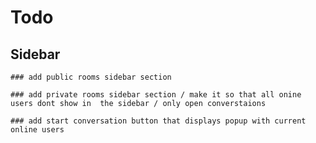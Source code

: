 # Todo
  ## Sidebar
    ### add public rooms sidebar section

    ### add private rooms sidebar section / make it so that all onine users dont show in  the sidebar / only open converstaions
  
    ### add start conversation button that displays popup with current online users
  